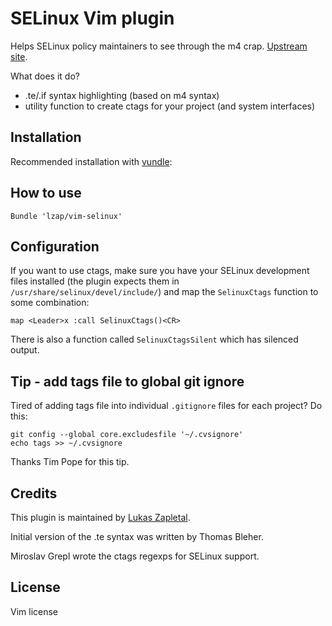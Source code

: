 # SELinux Vim plugin

Helps SELinux policy maintainers to see through the m4 crap.
[Upstream site](https://github.com/lzap/vim-selinux).

What does it do?

* .te/.if syntax highlighting (based on m4 syntax)
* utility function to create ctags for your project (and system interfaces)

## Installation

Recommended installation with [vundle](https://github.com/gmarik/vundle):

## How to use

```vim
Bundle 'lzap/vim-selinux'
```
## Configuration

If you want to use ctags, make sure you have your SELinux development files
installed (the plugin expects them in `/usr/share/selinux/devel/include/`) and
map the `SelinuxCtags` function to some combination:

```vim
map <Leader>x :call SelinuxCtags()<CR>
```

There is also a function called `SelinuxCtagsSilent` which has silenced output.

## Tip - add tags file to global git ignore

Tired of adding tags file into individual `.gitignore` files for each project?
Do this:

    git config --global core.excludesfile '~/.cvsignore'
    echo tags >> ~/.cvsignore

Thanks Tim Pope for this tip.

## Credits

This plugin is maintained by [Lukas Zapletal](http://lukas.zapletalovi.com).

Initial version of the .te syntax was written by Thomas Bleher.

Miroslav Grepl wrote the ctags regexps for SELinux support.

## License

Vim license
